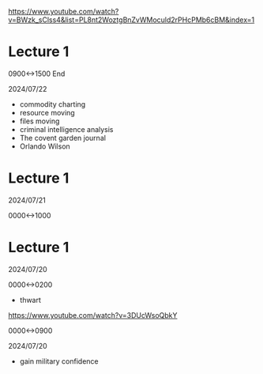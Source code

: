 https://www.youtube.com/watch?v=BWzk_sClss4&list=PL8nt2WoztgBnZvWMoculd2rPHcPMb6cBM&index=1

# Lecture 1

0900<->1500 End

2024/07/22

- commodity charting
- resource moving
- files moving
- criminal intelligence analysis
- The covent garden journal
- Orlando Wilson

# Lecture 1

2024/07/21

0000<->1000

# Lecture 1

2024/07/20

0000<->0200

- thwart

https://www.youtube.com/watch?v=3DUcWsoQbkY

0000<->0900

2024/07/20

- gain military confidence
